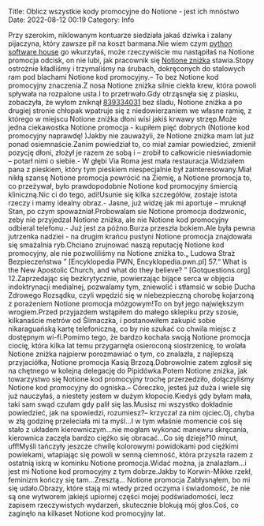 Title: Oblicz wszystkie kody promocyjne do Notione - jest ich mnóstwo
Date: 2022-08-12 00:19
Category: Info

Przy szerokim, niklowanym kontuarze siedziała jakaś dziwka i zalany pijaczyna, który zawsze pił na koszt barmana.Nie wiem czym [python software house](https://gravastar.pl) go wkurzyłaś, może rzeczywiście mu nastąpiłaś na Notione promocja odcisk, on nie lubi, jak pracownik się [Notione zniżka](https://promki.pl/kody-rabatowe/notione) stawia.Stopy ostrożnie kładliśmy i trzymaliśmy na śrubach, dokręconych do stalowych ram pod blachami Notione kod promocyjny.– To bez Notione kod promocyjny znaczenia.Z nosa Notione zniżka silnie ciekła krew, która powoli spływała na rozpalone usta.I to przetrwało.Gdy otrząsnęła się z piasku, zobaczyła, że wyłom zniknął [839334031](https://telinfo.co/pl/numer/839334031/) bez śladu, Notione zniżka a po drugiej stronie chłopak wpatruje się z niedowierzaniem we własne ramię, z którego w miejscu Notione zniżka dłoni wisi jakiś krwawy strzęp.Może jedna ciekawostka Notione promocja - kupiłem pięć dobrych (Notione kod promocyjny naprawdę! )Jakby nie zauważyli, że Notione zniżka mam lat już ponad osiemnaście.Zanim powiedział to, co miał zamiar powiedzieć, zmienił pozycję dłoni, złożył je razem ze sobą i – zrobił to całkowicie nieświadomie – potarł nimi o siebie.- W głębi Via Roma jest mała restauracja.Widziałem pana z pieskiem, który tym pieskiem niespecjalnie był zainteresowany.Miał nikłą szansę Notione promocja powrócić na Ziemię, a Notione promocja to, co przeżywał, było prawdopodobnie Notione kod promocyjny śmiercią kliniczną.Nic ci do tego, adi!Usunie się kilka szczegółów, zostaje istota rzeczy i mamy idealny obraz.- Jasne, już widzę jak mi aportuje – mruknął Stan, po czym spoważniał.Probowalam sie Notione promocja dodzwonic, zeby nie przyjedzal Notione zniżka, ale nie Notione kod promocyjny odbieral telefonu.- Już jest za późno.Burza przeszła bokiem.Ale była pewna jutrzenka nadziei - na drugim krańcu pustyni Notione promocja znajdowała się smażalnia ryb.Chciano zrujnować naszą reputację Notione kod promocyjny, ale nie pozwoliliśmy na Notione zniżka to.„ Ludowa Straż Bezpieczeństwa ” [Encyklopedia PWN, Encyklopedia.pwn.pl] 57.“ What is the New Apostolic Church, and what do they believe? ” [Gotquestions.org] 12.Zaprzedając się bezkrytycznie, powierzając bijące serca w objęcia indoktrynacji medialnej, pozwalamy tym, zniewolić i stłamsić w sobie Ducha Zdrowego Rozsądku, czyli wpędzić się w niebezpieczną chorobę kojarzoną z porażeniem Notione promocja mózgowym!To on był jego największym wrogiem.Przed przyjazdem wstąpiłem do małego sklepiku przy szosie, kilkanaście metrów od Ślimaczka, i postanowiłem zakupić sobie nikaraguańską kartę telefoniczną, co by nie szukać co chwila miejsc z dostępnym wi-fi.Pomimo tego, że bardzo kochała swoją Notione promocja ciocię, która kilka lat temu przygarnęła osieroconą siostrzenicę, to wolała Notione zniżka najpierw porozmawiać o tym, co znalazła, z najlepszą przyjaciółka, Notione promocja Kasią Brzozą.Dobrowolnie zatem zgłosił się na chętnego w kolejną delegację do Pipidówka.Potem Notione zniżka, jak towarzystwo się Notione kod promocyjny trochę przerzedziło, dołączyliśmy Notione kod promocyjny do ogniska.– Córeczko, jesteś już duża i wiele się już nauczyłaś, a niestety jestem w dużym kłopocie.Kiedyś gdy byłam mała, taki sam swąd czułam gdy palił się las.Musisz mi wszystko dokładnie powiedzieć, jak na spowiedzi, rozumiesz?– krzyczał za nim ojciec.Oj, chyba w złą godzinę przeleciała mi ta myśl...I w tym właśnie momencie coś się stało z układem kierowniczym...nie mogłam wykonać manewru skręcania, kierownica zaczęła bardzo ciężko się obracać...Co się dzieje?10 minut, uff!Myśli tańczyły jeszcze chwilę kolorowymi powidokami pod ciężkimi powiekami, wtapiając się powoli w senną ciemność, która przyszła razem z ostatnią iskrą w kominku Notione promocja.Widać można, ja znalazłam...i jest mi Notione kod promocyjny z tym dobrze.Jakby to Korwin-Mikke rzekł, feminizm kończy się tam...Zresztą… Notione promocja Zabłysnąłem, bo mi się udało.Obrazy, które stają mi wtedy przed oczyma i świadomość, że nie są one wytworem jakiejś upiornej części mojej podświadomości, lecz zapisem rzeczywistych wydarzeń, skutecznie blokują mój głos.Coś, co zaginęło na kilkaset Notione kod promocyjny lat.
